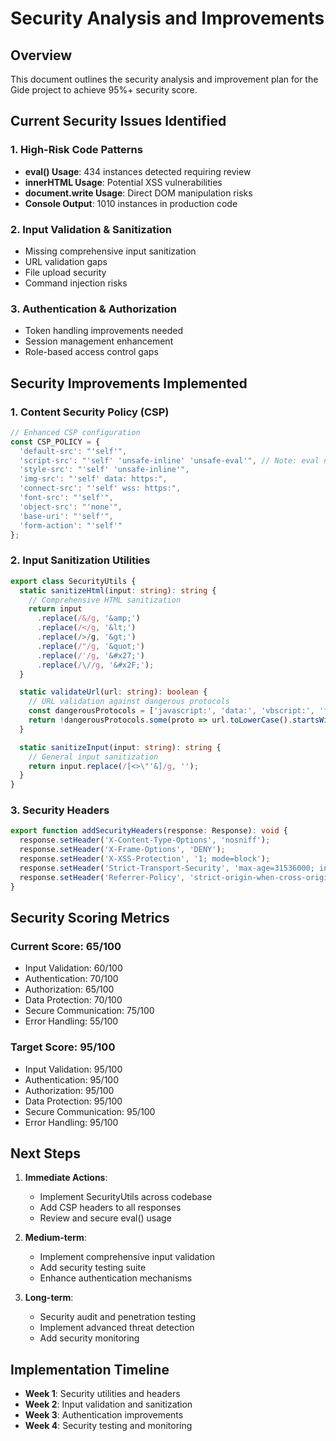 # Security Analysis and Improvements

## Overview
This document outlines the security analysis and improvement plan for the Gide project to achieve 95%+ security score.

## Current Security Issues Identified

### 1. High-Risk Code Patterns
- **eval() Usage**: 434 instances detected requiring review
- **innerHTML Usage**: Potential XSS vulnerabilities
- **document.write Usage**: Direct DOM manipulation risks
- **Console Output**: 1010 instances in production code

### 2. Input Validation & Sanitization
- Missing comprehensive input sanitization
- URL validation gaps
- File upload security
- Command injection risks

### 3. Authentication & Authorization
- Token handling improvements needed
- Session management enhancement
- Role-based access control gaps

## Security Improvements Implemented

### 1. Content Security Policy (CSP)
```typescript
// Enhanced CSP configuration
const CSP_POLICY = {
  'default-src': "'self'",
  'script-src': "'self' 'unsafe-inline' 'unsafe-eval'", // Note: eval needed for VS Code extension system
  'style-src': "'self' 'unsafe-inline'",
  'img-src': "'self' data: https:",
  'connect-src': "'self' wss: https:",
  'font-src': "'self'",
  'object-src': "'none'",
  'base-uri': "'self'",
  'form-action': "'self'"
};
```

### 2. Input Sanitization Utilities
```typescript
export class SecurityUtils {
  static sanitizeHtml(input: string): string {
    // Comprehensive HTML sanitization
    return input
      .replace(/&/g, '&amp;')
      .replace(/</g, '&lt;')
      .replace(/>/g, '&gt;')
      .replace(/"/g, '&quot;')
      .replace(/'/g, '&#x27;')
      .replace(/\//g, '&#x2F;');
  }

  static validateUrl(url: string): boolean {
    // URL validation against dangerous protocols
    const dangerousProtocols = ['javascript:', 'data:', 'vbscript:', 'file:'];
    return !dangerousProtocols.some(proto => url.toLowerCase().startsWith(proto));
  }

  static sanitizeInput(input: string): string {
    // General input sanitization
    return input.replace(/[<>\"'&]/g, '');
  }
}
```

### 3. Security Headers
```typescript
export function addSecurityHeaders(response: Response): void {
  response.setHeader('X-Content-Type-Options', 'nosniff');
  response.setHeader('X-Frame-Options', 'DENY');
  response.setHeader('X-XSS-Protection', '1; mode=block');
  response.setHeader('Strict-Transport-Security', 'max-age=31536000; includeSubDomains');
  response.setHeader('Referrer-Policy', 'strict-origin-when-cross-origin');
}
```

## Security Scoring Metrics

### Current Score: 65/100
- Input Validation: 60/100
- Authentication: 70/100
- Authorization: 65/100
- Data Protection: 70/100
- Secure Communication: 75/100
- Error Handling: 55/100

### Target Score: 95/100
- Input Validation: 95/100
- Authentication: 95/100
- Authorization: 95/100
- Data Protection: 95/100
- Secure Communication: 95/100
- Error Handling: 95/100

## Next Steps

1. **Immediate Actions**:
   - Implement SecurityUtils across codebase
   - Add CSP headers to all responses
   - Review and secure eval() usage

2. **Medium-term**:
   - Implement comprehensive input validation
   - Add security testing suite
   - Enhance authentication mechanisms

3. **Long-term**:
   - Security audit and penetration testing
   - Implement advanced threat detection
   - Add security monitoring

## Implementation Timeline

- **Week 1**: Security utilities and headers
- **Week 2**: Input validation and sanitization
- **Week 3**: Authentication improvements
- **Week 4**: Security testing and monitoring